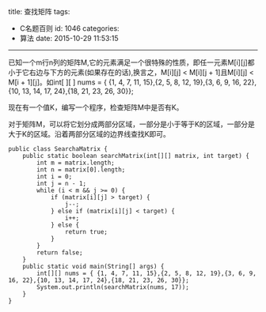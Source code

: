 title: 查找矩阵
tags:
  - C名题百则
id: 1046
categories:
  - 算法
date: 2015-10-29 11:53:15
---

已知一个m行n列的矩阵M,它的元素满足一个很特殊的性质，即任一元素M[i][j]都小于它右边与下方的元素(如果存在的话),换言之，M[i][j] < M[i][j + 1]且M[i][j] < M[i + 1][j]。如int[ ][ ] nums = { {1, 4, 7, 11, 15},{2, 5, 8, 12, 19},{3, 6, 9, 16, 22},{10, 13, 14, 17, 24},{18, 21, 23, 26, 30}};

现在有一个值K，编写一个程序，检查矩阵M中是否有K。

对于矩阵M，可以将它划分成两部分区域，一部分是小于等于K的区域，一部分是大于K的区域。沿着两部分区域的边界线查找K即可。
``` 
public class SearchaMatrix {
    public static boolean searchMatrix(int[][] matrix, int target) {
        int m = matrix.length;
        int n = matrix[0].length;
        int i = 0;
        int j = n - 1;
        while (i < m && j >= 0) {
            if (matrix[i][j] > target) {
                j--;
            } else if (matrix[i][j] < target) {
                i++;
            } else {
                return true;
            }       
        }
        return false;
    }
    public static void main(String[] args) {
        int[][] nums = { {1, 4, 7, 11, 15},{2, 5, 8, 12, 19},{3, 6, 9, 16, 22},{10, 13, 14, 17, 24},{18, 21, 23, 26, 30}};
        System.out.println(searchMatrix(nums, 17));
    }
}
```
